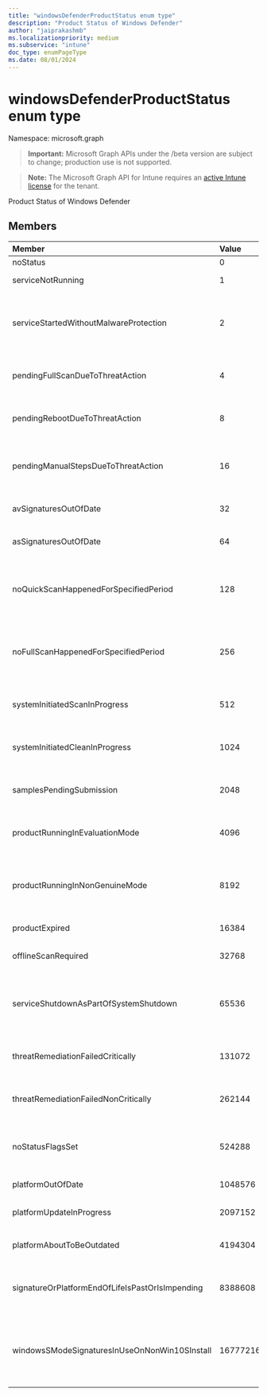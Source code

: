 ```yaml
---
title: "windowsDefenderProductStatus enum type"
description: "Product Status of Windows Defender"
author: "jaiprakashmb"
ms.localizationpriority: medium
ms.subservice: "intune"
doc_type: enumPageType
ms.date: 08/01/2024
---
```


# windowsDefenderProductStatus enum type

Namespace: microsoft.graph

> **Important:** Microsoft Graph APIs under the /beta version are subject to change; production use is not supported.

> **Note:** The Microsoft Graph API for Intune requires an [active Intune license](https://go.microsoft.com/fwlink/?linkid=839381) for the tenant.

Product Status of Windows Defender

## Members
|Member|Value|Description|
|:---|:---|:---|
|noStatus|0|No status|
|serviceNotRunning|1|Service not running|
|serviceStartedWithoutMalwareProtection|2|Service started without any malware protection engine|
|pendingFullScanDueToThreatAction|4|Pending full scan due to threat action|
|pendingRebootDueToThreatAction|8|Pending reboot due to threat action|
|pendingManualStepsDueToThreatAction|16|Pending manual steps due to threat action |
|avSignaturesOutOfDate|32|AV signatures out of date|
|asSignaturesOutOfDate|64|AS signatures out of date|
|noQuickScanHappenedForSpecifiedPeriod|128|No quick scan has happened for a specified period|
|noFullScanHappenedForSpecifiedPeriod|256|No full scan has happened for a specified period|
|systemInitiatedScanInProgress|512|System initiated scan in progress|
|systemInitiatedCleanInProgress|1024|System initiated clean in progress|
|samplesPendingSubmission|2048|There are samples pending submission|
|productRunningInEvaluationMode|4096|Product running in evaluation mode|
|productRunningInNonGenuineMode|8192|Product running in non-genuine Windows mode|
|productExpired|16384|Product expired|
|offlineScanRequired|32768|Off-line scan required|
|serviceShutdownAsPartOfSystemShutdown|65536|Service is shutting down as part of system shutdown|
|threatRemediationFailedCritically|131072|Threat remediation failed critically|
|threatRemediationFailedNonCritically|262144|Threat remediation failed non-critically|
|noStatusFlagsSet|524288|No status flags set (well initialized state)|
|platformOutOfDate|1048576|Platform is out of date|
|platformUpdateInProgress|2097152|Platform update is in progress|
|platformAboutToBeOutdated|4194304|Platform is about to be outdated|
|signatureOrPlatformEndOfLifeIsPastOrIsImpending|8388608|Signature or platform end of life is past or is impending|
|windowsSModeSignaturesInUseOnNonWin10SInstall|16777216|Windows SMode signatures still in use on non-Win10S install|
